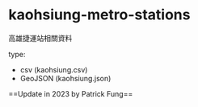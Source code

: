 kaohsiung-metro-stations
========================

高雄捷運站相關資料

type: 
- csv (kaohsiung.csv)
- GeoJSON (kaohsiung.json)

==Update in 2023 by Patrick Fung==

